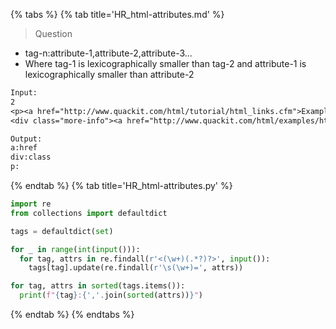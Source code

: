 {% tabs %}
{% tab title='HR_html-attributes.md' %}

> Question

* tag-n:attribute-1,attribute-2,attribute-3...
* Where tag-1 is lexicographically smaller than tag-2 and attribute-1 is lexicographically smaller than attribute-2

```txt
Input:
2
<p><a href="http://www.quackit.com/html/tutorial/html_links.cfm">Example Link</a></p>
<div class="more-info"><a href="http://www.quackit.com/html/examples/html_links_examples.cfm">More Link Examples...</a></div>

Output:
a:href
div:class
p:
```

{% endtab %}
{% tab title='HR_html-attributes.py' %}

```py
import re
from collections import defaultdict

tags = defaultdict(set)

for _ in range(int(input())):
  for tag, attrs in re.findall(r'<(\w+)(.*?)?>', input()):
    tags[tag].update(re.findall(r'\s(\w+)=', attrs))

for tag, attrs in sorted(tags.items()):
  print(f"{tag}:{','.join(sorted(attrs))}")
```

{% endtab %}
{% endtabs %}
